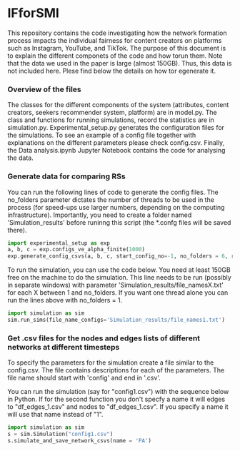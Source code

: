 # IFforSMI
This repository contains the code investigating how the network formation process impacts the individual fairness for content creators on platforms such as  Instagram, YouTube, and TikTok. The purpose of this document is to explain the different componets of the code and how torun them. Note that the data we used in the paper is large (almost 150GB). Thus, this data is not included here. Plese find below the details on how tor egenerate it.

### Overview of the files
The classes for the different components of the system (attributes, content creators, seekers recommender system, platform) are in model.py. The class and functions for running simulations, record the statistics are in simulation.py. Experimental_setup.py generates the configuration files for the simulations. To see an example of a config file together with explanations on the different parameters please check config.csv.  Finally, the Data analysis.ipynb Jupyter Notebook contains the code for analysing the data.

### Generate data for comparing RSs
You can run the following lines of code to generate the config files. The no_folders parameter dictates the number of threads to be used in the process (for speed-ups use larger numbers, depending on the computing infrastructure). Importantly, you need to create a folder named 'Simulation_results' before runinng this script (the *.confg files will be saved there).

```python
import experimental_setup as exp
a, b, c = exp.configs_ve_alpha_finite(1000)
exp.generate_config_csvs(a, b, c, start_config_no=-1, no_folders = 6, regenerate_seeds=True)
```

To run the simulation, you can use the code below. You need at least 150GB free on the machine to do the simulation. This line needs to be run (possibly in separate windows) with parameter 'Simulation_results/file_namesX.txt' for each X between 1 and no_folders. If you want one thread alone you can run the lines above with no_folders = 1.

```python
import simulation as sim
sim.run_sims(file_name_configs='Simulation_results/file_names1.txt')
```

### Get .csv files for the nodes and edges lists of different networks at different timesteps
To specify the parameters for the simulation create a file similar to the config.csv. The file contains descriptions for each of the parameters. The file name should start with 'config' and end in '.csv'.

You can run the simulation (say for "config1.csv") with the sequence below in Python. If for the second function you don't specfy a name it will edges to "df_edges_1.csv" and nodes to "df_edges_1.csv". If you specify a name it will use that name instead of "1".

```python
import simulation as sim
s = sim.Simulation("config1.csv")
s.simulate_and_save_network_csvs(name = 'PA')
```
